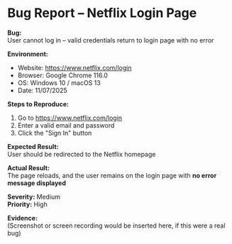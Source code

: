 # Bug Report – Netflix Login Page

**Bug:**  
User cannot log in – valid credentials return to login page with no error

**Environment:**  
- Website: https://www.netflix.com/login  
- Browser: Google Chrome 116.0  
- OS: Windows 10 / macOS 13  
- Date: 11/07/2025  

**Steps to Reproduce:**  
1. Go to https://www.netflix.com/login  
2. Enter a valid email and password  
3. Click the "Sign In" button  

**Expected Result:**  
User should be redirected to the Netflix homepage  

**Actual Result:**  
The page reloads, and the user remains on the login page with **no error message displayed**

**Severity:** Medium  
**Priority:** High  

**Evidence:**  
(Screenshot or screen recording would be inserted here, if this were a real bug)  
